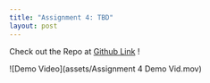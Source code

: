 ```yaml
---
title: "Assignment 4: TBD"
layout: post
---
```


Check out the Repo at [Github Link] !

![Demo Video](assets/Assignment 4 Demo Vid.mov)



[Github Link]: https://github.com/jniss1/jniss-assignment-4.git
